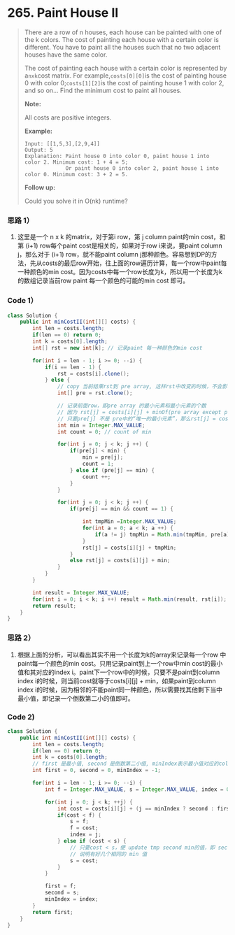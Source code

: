 # 265. Paint House II

> There are a row of n houses, each house can be painted with one of the k colors. The cost of painting each house with a certain color is different. You have to paint all the houses such that no two adjacent houses have the same color.
>
> The cost of painting each house with a certain color is represented by a`nxk`cost matrix. For example,`costs[0][0]`is the cost of painting house 0 with color 0;`costs[1][2]`is the cost of painting house 1 with color 2, and so on... Find the minimum cost to paint all houses.
>
> **Note:**
>
> All costs are positive integers.
>
> **Example:**
>
> ```
> Input: [[1,5,3],[2,9,4]]
> Output: 5
> Explanation: Paint house 0 into color 0, paint house 1 into color 2. Minimum cost: 1 + 4 = 5; 
>              Or paint house 0 into color 2, paint house 1 into color 0. Minimum cost: 3 + 2 = 5.
> ```
>
> **Follow up:**
>
> Could you solve it in O\(nk\) runtime?

### 思路 1）

1. 这里是一个 n x k 的matrix，对于第i row，第 j column paint的min cost，和第 \(i+1\) row每个paint cost是相关的，如果对于row i来说，要paint column j，那么对于 \(i+1\) row，就不能paint column j那种颜色。容易想到DP的方法，先从costs的最后row开始，往上面的row遍历计算，每一个row中paint每一种颜色的min cost。因为costs中每一个row长度为k，所以用一个长度为k的数组记录当前row paint 每一个颜色的可能的min cost 即可。

### Code 1）

```java
class Solution {
    public int minCostII(int[][] costs) {
        int len = costs.length;
        if(len == 0) return 0;
        int k = costs[0].length;
        int[] rst = new int[k]; // 记录paint 每一种颜色的min cost

        for(int i = len - 1; i >= 0; --i) {
            if(i == len - 1) {
                rst = costs[i].clone();
            } else {
                // copy 当前结果rst到 pre array, 这样rst中改变的时候，不会影响pre array改变
                int[] pre = rst.clone();

                // 记录前面row，即pre array 的最小元素和最小元素的个数
                // 因为 rst[j] = costs[i][j] + minOf(pre array except pre[j])
                // 只要pre[j] 不是 pre中的“唯一的最小元素”，那么rst[j] = costs[i][j] + minOf(pre array) 即可。
                int min = Integer.MAX_VALUE;
                int count = 0; // count of min

                for(int j = 0; j < k; j ++) {
                    if(pre[j] < min) {
                        min = pre[j];
                        count = 1;
                    } else if (pre[j] == min) {
                        count ++;
                    }
                }

                for(int j = 0; j < k; j ++) {
                    if(pre[j] == min && count == 1) {

                        int tmpMin =Integer.MAX_VALUE;
                        for(int a = 0; a < k; a ++) {
                            if(a != j) tmpMin = Math.min(tmpMin, pre[a]);
                        }
                        rst[j] = costs[i][j] + tmpMin;
                    }
                    else rst[j] = costs[i][j] + min;
                }
            }
        }

        int result = Integer.MAX_VALUE;
        for(int i = 0; i < k; i ++) result = Math.min(result, rst[i]);
        return result;
    }
}
```

### 思路 2）

1. 根据上面的分析，可以看出其实不用一个长度为k的array来记录每一个row 中paint每一个颜色的min cost。只用记录paint到上一个row中min cost的最小值和其对应的index i。paint下一个row中的时候，只要不是paint到column index i的时候，则当前cost就等于costs\[i\]\[j\] + min，如果paint到column index i的时候，因为相邻的不能paint同一种颜色，所以需要找其他剩下当中 最小值，即记录一个倒数第二小的值即可。

### Code 2\)

```java
class Solution {
    public int minCostII(int[][] costs) {
        int len = costs.length;
        if(len == 0) return 0;
        int k = costs[0].length;
        // first 是最小值, second 是倒数第二小值, minIndex表示最小值对应的column index
        int first = 0, second = 0, minIndex = -1;

        for(int i = len - 1; i >= 0; --i) {
            int f = Integer.MAX_VALUE, s = Integer.MAX_VALUE, index = 0;

            for(int j = 0; j < k; ++j) {
                int cost = costs[i][j] + (j == minIndex ? second : first);
                if(cost < f) {
                    s = f;
                    f = cost;
                    index = j;
                } else if (cost < s) {
                    // 只要cost < s，便 update tmp second min的值，即 second min 可能和 min相同
                    // 说明有好几个相同的 min 值
                    s = cost;
                }
            }

            first = f;
            second = s;
            minIndex = index;
        }
        return first;
    }
}
```



